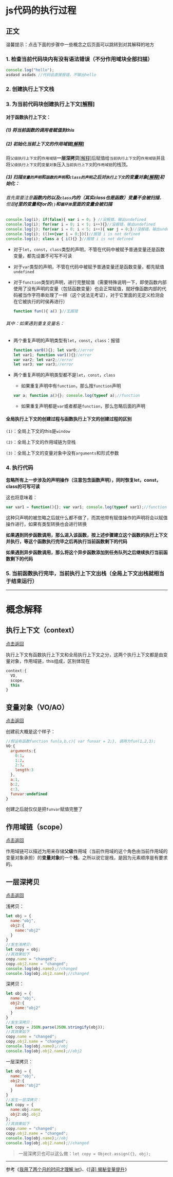 # js代码的执行过程

## 正文

温馨提示：点击下面的步骤中一些概念之后页面可以跳转到对其解释的地方

### 1. 检查当前代码块内有没有语法错误（不分作用域块全部扫描）

   ```js
   console.log("hello");
   asdasd asdads //代码会直接报错，不输出hello
   ```
### 2. 创建执行上下文栈

### 3. 为当前代码块创建**执行上下文**<a id="context-text" href="#context">[解释]</a>

#### 对于函数执行上下文：

##### (1) 将当前函数的调用者赋值到this

##### (2) 初始化当前上下文的**作用域链**<a id="scope-text" href="#scope">[解释]</a>

将`父级执行上下文`的`作用域链`**一层深拷贝**<a id="deep-copy-with-one-layer-text" href="#deep-copy-with-one-layer-note">[解释]</a>后赋值给`当前执行上下文`的`作用域链`并且将`父级执行上下文`的`变量对象`压入`当前执行上下文`的`作用域链`的栈顶。

##### (3) 扫描`变量的声明`和`函数的声明`和`class的声明`之后对`执行上下文`的**变量对象**<a id="vo-text" href="#vo">[解释]</a>初始化：

###### 首先需要注意**函数内的以及`class`内的（其实class也是函数）变量不会被扫描**，但是**if里的变量和for的`()`和`循环体`里面的变量会被扫描**

```js
console.log(i); if(false){ var i = 0; } //没报错，输出undefined
console.log(i); for(var i = 0; i < 5; i++){}//没报错，输出undefined
console.log(j); for(var i = 0; i < 5; i++){ var j = 0;}//没报错，输出undefined
console.log(i); (()=>{var i = 0;})()//报错 i is not defined
console.log(i); class a { i(){} }//报错 i is not defined
```

- 对于`let`，`const`，`class`类型的声明，不管在代码中被赋予普通变量还是函数变量，都先设置不可写不可读

- 对于`var`类型的声明，不管在代码中被赋予普通变量还是函数变量，都先赋值`undefined`

- 对于`function`类型的声明，进行完整赋值（需要特殊说明一下，即使函数内部使用了没有声明的变量（包括函数变量）也会正常赋值，就好像函数内部的代码被当作字符串处理了一样（这个说法无考证），对于它里面的无定义检测会在它被执行的时侯再进行）
  ```js
  function fun(){ a() }//无报错
  ```

###### 其中：如果遇到重复变量名：

- 两个重复声明的声明类型有`let`，`const`，`class`：报错

	```js
	function var0(){}; let var0;//error
	let var1; function var1(){}//error
	var var2; let var2;//error
	let var3; var var3;//error
	```

- 两个重复声明的声明类型都不是`let`，`const`，`class`

  - 如果重复声明中有`function`，那么按`function`声明

  ```js
  var a; function a(){}; console.log(typeof a);//function
  ```

  - 如果重复声明都是`var`或者都是`function`，那么忽略后面的声明


#### 全局执行上下文的创建过程与函数执行上下文的创建过程的区别

   `(1)`：全局上下文的this是`window`

   `(2)`：全局上下文的作用域链为空栈

   `(3)`：全局上下文的变量对象中没有`arguments`和形式参数

### 4. 执行代码

**忽略所有上一步涉及的声明操作（注意包含函数声明），同时恢复let，const，class的可写可读**

这也将意味着：

```js
var var1 = function(){}; var var1; console.log(typeof var1);//function
```

这种只声明的被忽略之后就什么都不做了，而其他带有赋值操作的声明将会以赋值操作进行，如果有类型转换也会进行转换

**如果遇到同步函数调用，那么进入该函数，按上述步骤建立这个函数的执行上下文并执行，等这个函数执行完毕之后再执行当前函数剩下的代码**

**如果遇到异步函数调用，那么将这个异步函数添加到任务队列之后继续执行当前函数剩下的代码**

### 5. 当前函数执行完毕，当前执行上下文出栈（全局上下文出栈就相当于结束运行）



------

# 概念解释

## 执行上下文（context）

<a id="context" href="#context-text">点击返回</a>

执行上下文有函数执行上下文和全局执行上下文之分，这两个执行上下文都是由变量对象，作用域链，this组成，区别体现在

```js
context:{
  VO,
  scope,
  this
}
```

## 变量对象（VO/AO）

<a id="vo" href="#vo-text">点击返回</a>

创建前大概是这个样子：

```js
//假设有函数function fun(a,b,c){ var funvar = 2;}, 调用为fun(1,2,3);
VO:{
  arguments:{
    0:1，
    1:2，
    2:3，
    length:3
  },
  a:1,
  b:2,
  c:3,
  funvar:undefined
}
```

创建之后就仅仅是把`funvar`赋值完整了

## 作用域链（scope）

<a id="scope" href="#scope-text">点击返回</a>

作用域链可以描述为用来存储**父级**作用域（当前作用域的这个角色由当前作用域的变量对象承担）的**变量对象**的一个**栈**，之所以说它是栈，是因为元素顺序是有要求的。

## 一层深拷贝

<a id="deep-copy-with-one-layer-note" href="#deep-copy-with-one-layer-text">点击返回</a>

浅拷贝：

```js
let obj = {
  name:"obj",
  obj2:{
    name:"obj2"
  }
}
//发生浅拷贝:
let copy = obj;
//其效果如下
copy.name = "changed";
copy.obj2.name = "changed";
console.log(obj.name);//changed
console.log(obj.obj2.name);//changed
```

深拷贝：

```js
let obj = {
  name:"obj",
  obj2:{
    name:"obj2"
  }
}
//发生深拷贝：
let copy = JSON.parse(JSON.stringify(obj));
//其效果如下
copy.name = "changed";
copy.obj2.name = "changed";
console.log(obj.name);//obj
console.log(obj.obj2.name);//obj2
```

一层深拷贝：

```js
let obj = {
  name:"obj",
  obj2:{
    name:"obj2"
  }
}
//发生一层深拷贝：
let copy = {
  name:obj.name,
  obj2:obj.obj2
};
//其效果如下
copy.name = "changed";
copy.obj2.name = "changed";
console.log(obj.name);//obj
console.log(obj.obj2.name);//changed
```

> 一层深拷贝也可以这么做：`let copy = Object.assign({}, obj);`



------

参考《[我用了两个月的时间才理解 let](https://zhuanlan.zhihu.com/p/28140450)》、《[[译] 揭秘变量提升](https://juejin.cn/post/6844903865196756999)》